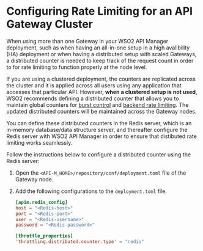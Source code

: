 # Configuring Rate Limiting for an API Gateway Cluster

When using more than one Gateway in your WSO2 API Manager deployment, such as when having an all-in-one setup in a high avalibility (HA) deployment or when having a distributed setup with scaled Gateways, a distributed counter is needed to keep track of the request count in order to for rate limiting to function properly at the node level. 

If you are using a clustered deployment, the counters are replicated across the cluster and it is applied across all users using any application that accesses that particular API. However, **when a clustered setup is not used**, WSO2 recommends defining a distributed counter that allows you to maintain global counters for [burst control]({{base_path}}/design/rate-limiting/setting-throttling-limits/#burst-control) and [backend rate limiting]({{base_path}}/design/rate-limiting/setting-maximum-backend-throughput-limits). The updated distributed counters will be maintained across the Gateway nodes. 

You can define these distributed counters in the Redis server, which is an in-memory database/data structure server, and thereafter configure the Redis server with WSO2 API Manager in order to ensure that distibuted rate limiting works seamlessly.

Follow the instructions below to configure a distributed counter using the Redis server:

1.  Open the `<API-M_HOME>/repository/conf/deployment.toml` file of the Gateway node.

2.  Add the following configurations to the `deployment.toml` file.

    ``` toml
    [apim.redis_config]
    host = "<Redis-host>"
    port = "<Redis-port>"
    user = "<Redis-username>"
    password = "<Redis-password>"

    [throttle_properties]
    'throttling.distributed.counter.type' = "redis"
    ```            
